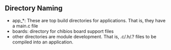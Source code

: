 

## Directory Naming

* app_*: These are top build directories for applications. That is, they have a main.c file
* boards: directory for chibios board support files
* other directories are module development. That is, .c/.h/.? files to be compiled into an application.

